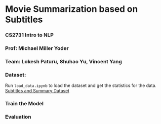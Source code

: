 # Movie Summarization based on Subtitles
### CS2731 Intro to NLP
### Prof: Michael Miller Yoder

### Team: Lokesh Paturu, Shuhao Yu, Vincent Yang

### Dataset:
Run `load_data.ipynb` to load the dataset and get the statistics for the data.
[Subtitles and Summary Dataset](https://)


### Train the Model


### Evaluation


